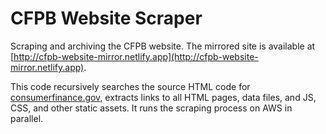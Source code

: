 # CFPB Website Scraper

Scraping and archiving the CFPB website. The mirrored site is available at [http://cfpb-website-mirror.netlify.app](http://cfpb-website-mirror.netlify.app).

This code recursively searches the source HTML code for [consumerfinance.gov](consumerfinance.gov), extracts links to all HTML pages, data files, and JS, CSS, and other static assets. It runs the scraping process on AWS in parallel. 
